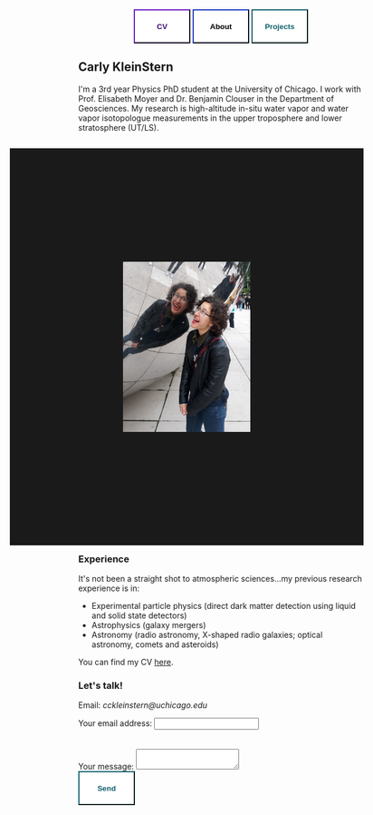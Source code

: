 
<div class="topnav" align=center>
  <a href="https://carlykleinstern.github.io/KleinStern_CV_publish.pdf">
    <button style="height:60px;width:100px;color:#3b0c6e; font-weight:bold; border-color:#3b0c6e; background-color:White">CV</button></a>
  <a href="https://carlykleinstern.github.io/aboutme.html">
    <button style="height:60px;width:100px;color:##0e1f6b; font-weight:bold; border-color:#0e1f6b; background-color:White">About</button></a>
  <a href="https://carlykleinstern.github.io/projects.html">
    <button style="height:60px;width:100px;color:#0f5f6b; font-weight:bold; border-color:#0f5f6b; background-color:White">Projects</button></a>
</div>

         

         
## **Carly KleinStern**
<p >I'm a 3rd year Physics PhD student at the University of Chicago. I work with Prof. Elisabeth Moyer and Dr. Benjamin Clouser in the Department of Geosciences.
My research is high-altitude in-situ water vapor and water vapor isotopologue measurements in the upper troposphere and lower stratosphere (UT/LS). 
</p>

<div>
    <p style="float: left;"><img src="photos/bean.jpg" height=300px width=auto border=200px align=right></p> <p align=left>  </p>
</div>





### **Experience**
It's not been a straight shot to atmospheric sciences...my previous research experience is in:

- Experimental particle physics (direct dark matter detection using liquid and solid state detectors)
- Astrophysics (galaxy mergers)
- Astronomy (radio astronomy, X-shaped radio galaxies; optical astronomy, comets and asteroids)

You can find my CV [here](https://carlykleinstern.github.io/KleinStern_CV_publish.pdf).


### **Let's talk!**
Email: _cckleinstern@uchicago.edu_

<form
  action="https://formspree.io/f/mwkypbvd"
  method="POST"
>
  <label>
    Your email address:
    <input color:#0f5f6b type="email" name="_replyto">
  </label>
  <br>
  <br>
  <br>
  <label>
    Your message:
    <textarea color=#0f5f6b name="message"></textarea>
  </label>
  <!-- your other form fields go here -->
  <br>
  <button type="submit" style="height:60px;width:100px;color:#0f5f6b; font-weight:bold; border-color:#0f5f6b; background-color:White">Send</button>
</form>
